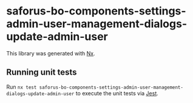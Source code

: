 # saforus-bo-components-settings-admin-user-management-dialogs-update-admin-user

This library was generated with [Nx](https://nx.dev).

## Running unit tests

Run `nx test saforus-bo-components-settings-admin-user-management-dialogs-update-admin-user` to execute the unit tests via [Jest](https://jestjs.io).
